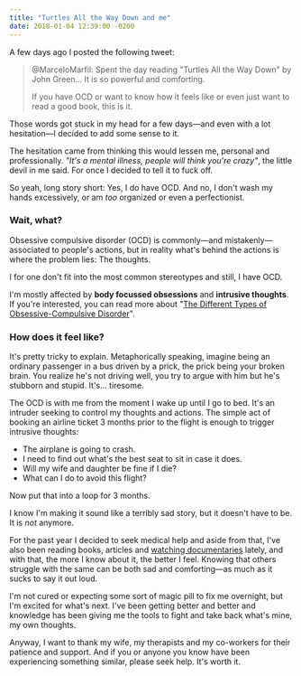 ```yaml
---
title: "Turtles All the Way Down and me"
date: 2018-01-04 12:39:00 -0200
---
```


A few days ago I posted the following tweet:

> @MarceloMarfil: Spent the day reading "Turtles All the Way Down" by John Green… It is so powerful and comforting.
>
> If you have OCD or want to know how it feels like or even just want to read a good book, this is it.

Those words got stuck in my head for a few days—and even with a lot hesitation—I decided to add some sense to it.

The hesitation came from thinking this would lessen me, personal and professionally. _"It's a mental illness, people will think you're crazy"_, the little devil in me said. For once I decided to tell it to fuck off.

So yeah, long story short: Yes, I do have OCD. And no, I don't wash my hands excessively, or am _too_ organized or even a perfectionist.

### Wait, what?

Obsessive compulsive disorder (OCD) is commonly—and mistakenly—associated to people's actions, but in reality what's behind the actions is where the problem lies: The thoughts.

I for one don't fit into the most common stereotypes and still, I have OCD.

I'm mostly affected by **body focussed obsessions** and **intrusive thoughts**. If you're interested, you can read more about "[The Different Types of Obsessive-Compulsive Disorder](http://ocduk.org/types-ocd)".

### How does it feel like?

It's pretty tricky to explain. Metaphorically speaking, imagine being an ordinary passenger in a bus driven by a prick, the prick being your broken brain. You realize he's not driving well, you try to argue with him but he's stubborn and stupid. It's… tiresome.

The OCD is with me from the moment I wake up until I go to bed. It's an intruder seeking to control my thoughts and actions. The simple act of booking an airline ticket 3 months prior to the flight is enough to trigger intrusive thoughts:

- The airplane is going to crash.
- I need to find out what's the best seat to sit in case it does.
- Will my wife and daughter be fine if I die?
- What can I do to avoid this flight?

Now put that into a loop for 3 months.

I know I'm making it sound like a terribly sad story, but it doesn't have to be. It is _not_ anymore.

For the past year I decided to seek medical help and aside from that, I've also been reading books, articles and [watching documentaries](https://m.youtube.com/watch?v=N13Bq3JXVuA) lately, and with that, the more I know about it, the better I feel. Knowing that others struggle with the same can be both sad and comforting—as much as it sucks to say it out loud.

I'm not cured or expecting some sort of magic pill to fix me overnight, but I'm excited for what's next. I've been getting better and better and knowledge has been giving me the tools to fight and take back what's mine, my own thoughts.

Anyway, I want to thank my wife, my therapists and my co-workers for their patience and support. And if you or anyone you know have been experiencing something similar, please seek help. It's worth it.
